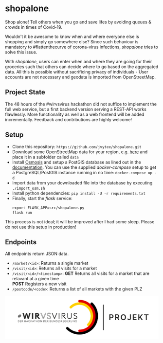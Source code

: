 # shopalone
Shop alone! Tell others when you go and save lifes by avoiding queues &amp; crowds in times of Covid-19.

Wouldn't it be awesome to know when and where everyone else is shopping and simply go somewhere else?
Since such behaviour is mandatory to #flattenthecurve of corona-virus infections, *shopalone* tries to solve this issue.

With *shopalone*, users can enter when and where they are going for their groceries such that others can decide where to go based on the aggregated data.
All this is possible without sacrificing privacy of individuals - User accounts are not necessary and geodata is imported from OpenStreetMap.

## Project State
The 48 hours of the #wirvsvirus hackathon did not suffice to implement the full web service, but a first backend version serving a REST-API works flawlessly.
More functionality as well as a web frontend will be added incrementally.
Feedback and contributions are highly welcome!

## Setup
- Clone this repository: `https://github.com/jvytee/shopalone.git`
- Download some OpenStreetMap data for your region, e.g. [here](https://download.geofabrik.de/) and place it in a subfolder called `data`
- Install [Osmosis](https://github.com/openstreetmap/osmosis) and setup a PostGIS database as lined out in the [documentation](https://wiki.openstreetmap.org/wiki/Osmosis/PostGIS_Setup). You can use the supplied *docker-compose* setup to get a PostgreSQL/PostGIS instance running in no time: `docker-compose up -d`
- Import data from your downloaded file into the database by executing `./import_osm.sh`
- Install python dependencies: `pip install -U -r requirements.txt`
- Finally, start the *flask* service:
  ```
  export FLASK_APP=src/shopalone.py
  flask run
  ```

This process is not ideal; it will be improved after I had some sleep. Please do not use this setup in production!

## Endpoints
All endpoints return JSON data.
- `/market/<id>`: Returns a single market
- `/visit/<id>`: Returns all visits for a market
- `/visit/<id>/<timestamp>`: **GET** Returns all visits for a market that are relavant at a given time  
  **POST** Registers a new visit
- `/postcode/<code>`: Returns a list of all markets with the given PLZ

![](Logo_Projekt_01.png)
